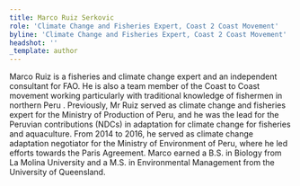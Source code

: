 ```yaml
---
title: Marco Ruiz Serkovic
role: 'Climate Change and Fisheries Expert, Coast 2 Coast Movement'
byline: 'Climate Change and Fisheries Expert, Coast 2 Coast Movement'
headshot: ''
_template: author
---
```





Marco Ruiz is a fisheries and climate change expert and an independent consultant for FAO. He is also a team member of the Coast to Coast movement working particularly with traditional knowledge of fishermen in northern Peru . Previously, Mr Ruiz served as climate change and fisheries expert for the Ministry of Production of Peru, and he was the lead for the Peruvian contributions (NDCs) in adaptation for climate change for fisheries and aquaculture. From 2014 to 2016, he served as climate change adaptation negotiator for the Ministry of Environment of Peru, where he led efforts towards the Paris Agreement. Marco earned a B.S. in Biology from La Molina University and a M.S. in Environmental Management from the University of Queensland.

